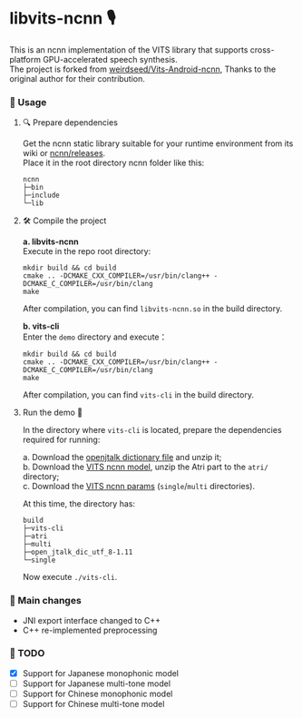 # libvits-ncnn 🎙️

This is an ncnn implementation of the VITS library that supports cross-platform GPU-accelerated speech synthesis.  
The project is forked from [weirdseed/Vits-Android-ncnn](https://github.com/weirdseed/Vits-Android-ncnn), Thanks to the original author for their contribution.  


### 📖 Usage

1. 🔍 Prepare dependencies  

    Get the ncnn static library suitable for your runtime environment from its wiki or [ncnn/releases](https://github.com/Tencent/ncnn/releases).  
    Place it in the root directory ncnn folder like this:

    ```
    ncnn
    ├─bin
    ├─include
    └─lib
    ```

2. 🛠️ Compile the project  

    **a. libvits-ncnn**  
    Execute in the repo root directory:
    ```
    mkdir build && cd build  
    cmake .. -DCMAKE_CXX_COMPILER=/usr/bin/clang++ -DCMAKE_C_COMPILER=/usr/bin/clang  
    make
    ```
    After compilation, you can find `libvits-ncnn.so` in the build directory.  

    **b. vits-cli**  
    Enter the `demo` directory and execute：
    ```
    mkdir build && cd build  
    cmake .. -DCMAKE_CXX_COMPILER=/usr/bin/clang++ -DCMAKE_C_COMPILER=/usr/bin/clang  
    make
    ```
    After compilation, you can find `vits-cli` in the build directory.  

3. Run the demo 🚀

    In the directory where `vits-cli` is located, prepare the dependencies required for running:  
    
    a. Download the [openjtalk dictionary file](https://sourceforge.net/projects/open-jtalk/files/Dictionary/open_jtalk_dic-1.11/open_jtalk_dic_utf_8-1.11.tar.gz/download) and unzip it;  
    b. Download the [VITS ncnn model](https://github.com/weirdseed/Vits-Android-ncnn/releases/download/v1.2.1/models.zip), unzip the Atri part to the `atri/` directory;  
    c. Download the [VITS ncnn params](https://github.com/weirdseed/Vits-Android-ncnn/tree/master/app/src/main/assets) (`single`/`multi` directories).

    At this time, the directory has:
    ```
    build
    ├─vits-cli
    ├─atri
    ├─multi
    ├─open_jtalk_dic_utf_8-1.11
    └─single
    ```

    Now execute `./vits-cli`.

### 🔧 Main changes
 - JNI export interface changed to C++  
 - C++ re-implemented preprocessing

### 📝 TODO 
 - [x] Support for Japanese monophonic model
 - [ ] Support for Japanese multi-tone model
 - [ ] Support for Chinese monophonic model
 - [ ] Support for Chinese multi-tone model
